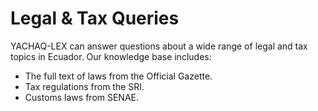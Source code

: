 # Legal & Tax Queries

YACHAQ-LEX can answer questions about a wide range of legal and tax topics in Ecuador. Our knowledge base includes:

- The full text of laws from the Official Gazette.
- Tax regulations from the SRI.
- Customs laws from SENAE.
